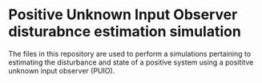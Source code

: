 # Positive Unknown Input Observer disturabnce estimation simulation
The files in this repository are used to perform a simulations pertaining to estimating the disturbance and state of a positive system using a posititve unknown input observer (PUIO).
